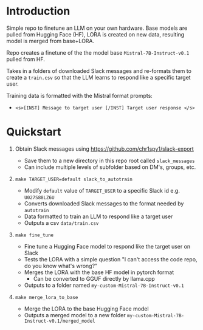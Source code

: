 # Introduction
Simple repo to finetune an LLM on your own hardware. Base models are pulled from Hugging Face (HF), LORA is created on new data, resulting model is merged from base+LORA.

Repo creates a finetune of the the model base `Mistral-7B-Instruct-v0.1` pulled from HF.

Takes in a folders of downloaded Slack messages and re-formats them to create a `train.csv` so that the LLM learns to respond like a specific target user.

Training data is formatted with the Mistral format prompts:
*  `<s>[INST] Message to target user [/INST] Target user response </s>`

# Quickstart
1. Obtain Slack messages using https://github.com/chr1spy1/slack-export
    * Save them to a new directory in this repo root called `slack_messages`
    * Can include multiple levels of subfolder based on DM's, groups, etc.

2. `make TARGET_USER=default slack_to_autotrain`
    * Modify `default` value of `TARGET_USER` to a specific Slack id e.g. `U027S88LZ6U` 
    * Converts downloaded Slack messages to the format needed by `autotrain`
    * Data formatted to train an LLM to respond like a target user
    * Outputs a csv `data/train.csv`

3. `make fine_tune`
    * Fine tune a Hugging Face model to respond like the target user on Slack
    * Tests the LORA with a simple question "I can't access the code repo, do you know what's wrong?"
    * Merges the LORA with the base HF model in pytorch format
        * Can be converted to GGUF directly by llama.cpp
    * Outputs to a folder named `my-custom-Mistral-7B-Instruct-v0.1`

4. `make merge_lora_to_base`
    * Merge the LORA to the base Hugging Face model
    * Outputs a merged model to a new folder `my-custom-Mistral-7B-Instruct-v0.1/merged_model`
